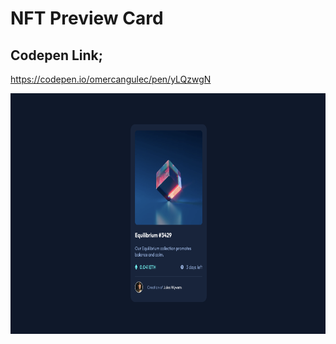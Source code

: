 # NFT Preview Card

## Codepen Link;

https://codepen.io/omercangulec/pen/yLQzwgN

<img src="screenshot.png" width="706px" height="385px" />
